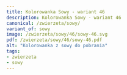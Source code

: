 ```yaml
---
title: Kolorowanka Sowy - wariant 46
description: Kolorowanka Sowy - wariant 46
canonical: /zwierzeta/sowy/
variant_of: sowy
image: /zwierzeta/sowy/46/sowy-46.svg
pdf: /zwierzeta/sowy/46/sowy-46.pdf
alt: "Kolorowanka z sowy do pobrania"
tags:
- zwierzeta
- sowy
---
```

